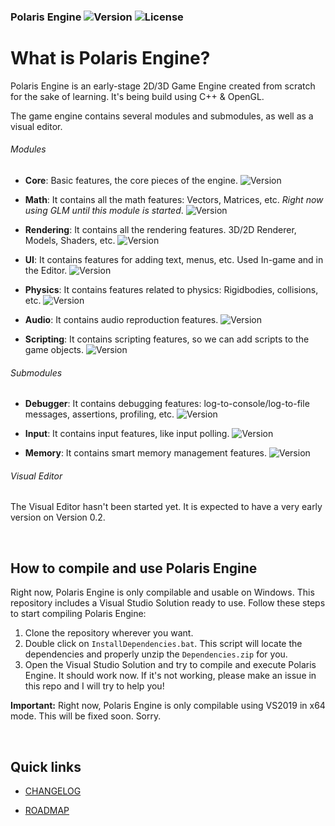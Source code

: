 ### Polaris Engine ![Version](https://img.shields.io/badge/version-v0.1.0.1-green) ![License](https://img.shields.io/badge/License-Apache2.0-yellow)



# What is Polaris Engine?

Polaris Engine is an early-stage 2D/3D Game Engine created from scratch for the sake of learning. It's being build using C++ &amp; OpenGL. 

The game engine contains several modules and submodules, as well as a visual editor.

###### Modules

- **Core**: Basic features, the core pieces of the engine. ![Version](https://img.shields.io/badge/v0.1-green)

- **Math**: It contains all the math features: Vectors, Matrices, etc. *Right now using GLM until this module is started*. ![Version](https://img.shields.io/badge/NotStarted-red)

- **Rendering**: It contains all the rendering features. 3D/2D Renderer, Models, Shaders, etc. ![Version](https://img.shields.io/badge/v0.1-green)

- **UI**: It contains features for adding text, menus, etc. Used In-game and in the Editor. ![Version](https://img.shields.io/badge/NotStarted-red)

- **Physics**: It contains features related to physics: Rigidbodies, collisions, etc. ![Version](https://img.shields.io/badge/NotStarted-red)

- **Audio**: It contains audio reproduction features. ![Version](https://img.shields.io/badge/NotStarted-red)

- **Scripting**: It contains scripting features, so we can add scripts to the game objects. ![Version](https://img.shields.io/badge/NotStarted-red)

  

###### Submodules

- **Debugger**: It contains debugging features: log-to-console/log-to-file messages, assertions, profiling, etc. ![Version](https://img.shields.io/badge/v0.1-green)

- **Input**: It contains input features, like input polling. ![Version](https://img.shields.io/badge/v0.1-green)

- **Memory**: It contains smart memory management features. ![Version](https://img.shields.io/badge/NotStarted-red)

  

###### Visual Editor

The Visual Editor hasn't been started yet. It is expected to have a very early version on Version 0.2.

<br>

## How to compile and use Polaris Engine

Right now, Polaris Engine is only compilable and usable on Windows. This repository includes a Visual Studio Solution ready to use. Follow these steps to start compiling Polaris Engine:

1. Clone the repository wherever you want.
2. Double click on `InstallDependencies.bat`. This script will locate the dependencies and properly unzip the `Dependencies.zip` for you.
3. Open the Visual Studio Solution and try to compile and execute Polaris Engine. It should work now. If it's not working, please make an issue in this repo and I will try to help you!

**Important:** Right now, Polaris Engine is only compilable using VS2019 in x64 mode. This will be fixed soon. Sorry.

<br>

## Quick links

- [CHANGELOG](https://github.com/Delunado/PolarisEngine/blob/master/CHANGELOG.md)

- [ROADMAP](https://github.com/Delunado/PolarisEngine/blob/master/ROADMAP.md)
